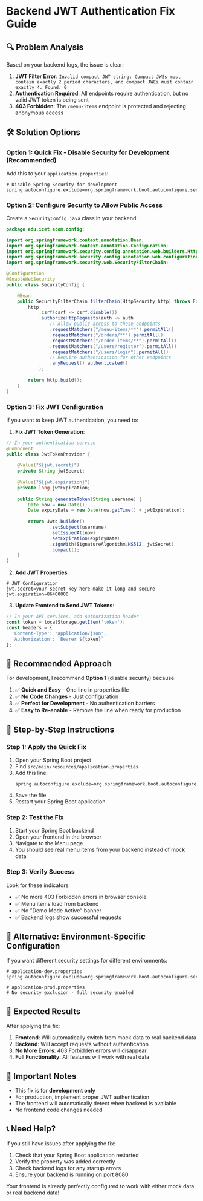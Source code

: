 # Backend JWT Authentication Fix Guide

## 🔍 **Problem Analysis**

Based on your backend logs, the issue is clear:

1. **JWT Filter Error**: `Invalid compact JWT string: Compact JWSs must contain exactly 2 period characters, and compact JWEs must contain exactly 4. Found: 0`
2. **Authentication Required**: All endpoints require authentication, but no valid JWT token is being sent
3. **403 Forbidden**: The `/menu-items` endpoint is protected and rejecting anonymous access

## 🛠️ **Solution Options**

### **Option 1: Quick Fix - Disable Security for Development (Recommended)**

Add this to your `application.properties`:

```properties
# Disable Spring Security for development
spring.autoconfigure.exclude=org.springframework.boot.autoconfigure.security.servlet.SecurityAutoConfiguration
```

### **Option 2: Configure Security to Allow Public Access**

Create a `SecurityConfig.java` class in your backend:

```java
package edu.icet.ecom.config;

import org.springframework.context.annotation.Bean;
import org.springframework.context.annotation.Configuration;
import org.springframework.security.config.annotation.web.builders.HttpSecurity;
import org.springframework.security.config.annotation.web.configuration.EnableWebSecurity;
import org.springframework.security.web.SecurityFilterChain;

@Configuration
@EnableWebSecurity
public class SecurityConfig {

    @Bean
    public SecurityFilterChain filterChain(HttpSecurity http) throws Exception {
        http
            .csrf(csrf -> csrf.disable())
            .authorizeHttpRequests(auth -> auth
                // Allow public access to these endpoints
                .requestMatchers("/menu-items/**").permitAll()
                .requestMatchers("/orders/**").permitAll()
                .requestMatchers("/order-items/**").permitAll()
                .requestMatchers("/users/register").permitAll()
                .requestMatchers("/users/login").permitAll()
                // Require authentication for other endpoints
                .anyRequest().authenticated()
            );
        
        return http.build();
    }
}
```

### **Option 3: Fix JWT Configuration**

If you want to keep JWT authentication, you need to:

1. **Fix JWT Token Generation**:
```java
// In your authentication service
@Component
public class JwtTokenProvider {
    
    @Value("${jwt.secret}")
    private String jwtSecret;
    
    @Value("${jwt.expiration}")
    private long jwtExpiration;
    
    public String generateToken(String username) {
        Date now = new Date();
        Date expiryDate = new Date(now.getTime() + jwtExpiration);
        
        return Jwts.builder()
                .setSubject(username)
                .setIssuedAt(now)
                .setExpiration(expiryDate)
                .signWith(SignatureAlgorithm.HS512, jwtSecret)
                .compact();
    }
}
```

2. **Add JWT Properties**:
```properties
# JWT Configuration
jwt.secret=your-secret-key-here-make-it-long-and-secure
jwt.expiration=86400000
```

3. **Update Frontend to Send JWT Tokens**:
```typescript
// In your API services, add Authorization header
const token = localStorage.getItem('token');
const headers = {
  'Content-Type': 'application/json',
  'Authorization': `Bearer ${token}`
};
```

## 🚀 **Recommended Approach**

For development, I recommend **Option 1** (disable security) because:

1. ✅ **Quick and Easy** - One line in properties file
2. ✅ **No Code Changes** - Just configuration
3. ✅ **Perfect for Development** - No authentication barriers
4. ✅ **Easy to Re-enable** - Remove the line when ready for production

## 📝 **Step-by-Step Instructions**

### **Step 1: Apply the Quick Fix**

1. Open your Spring Boot project
2. Find `src/main/resources/application.properties`
3. Add this line:
   ```properties
   spring.autoconfigure.exclude=org.springframework.boot.autoconfigure.security.servlet.SecurityAutoConfiguration
   ```
4. Save the file
5. Restart your Spring Boot application

### **Step 2: Test the Fix**

1. Start your Spring Boot backend
2. Open your frontend in the browser
3. Navigate to the Menu page
4. You should see real menu items from your backend instead of mock data

### **Step 3: Verify Success**

Look for these indicators:
- ✅ No more 403 Forbidden errors in browser console
- ✅ Menu items load from backend
- ✅ No "Demo Mode Active" banner
- ✅ Backend logs show successful requests

## 🔧 **Alternative: Environment-Specific Configuration**

If you want different security settings for different environments:

```properties
# application-dev.properties
spring.autoconfigure.exclude=org.springframework.boot.autoconfigure.security.servlet.SecurityAutoConfiguration

# application-prod.properties
# No security exclusion - full security enabled
```

## 🎯 **Expected Results**

After applying the fix:

1. **Frontend**: Will automatically switch from mock data to real backend data
2. **Backend**: Will accept requests without authentication
3. **No More Errors**: 403 Forbidden errors will disappear
4. **Full Functionality**: All features will work with real data

## 🚨 **Important Notes**

- This fix is for **development only**
- For production, implement proper JWT authentication
- The frontend will automatically detect when backend is available
- No frontend code changes needed

## 📞 **Need Help?**

If you still have issues after applying the fix:

1. Check that your Spring Boot application restarted
2. Verify the property was added correctly
3. Check backend logs for any startup errors
4. Ensure your backend is running on port 8080

Your frontend is already perfectly configured to work with either mock data or real backend data!
